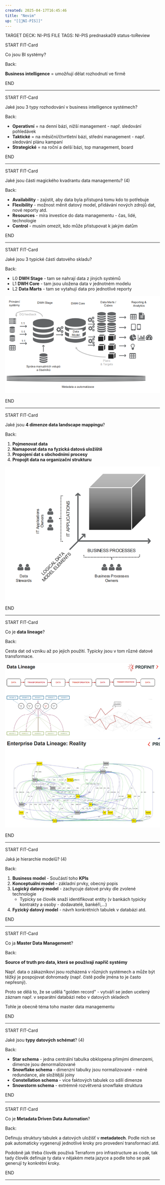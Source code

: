 ```yaml
---
created: 2025-04-17T16:45:46
title: "Nevim"
up: "[[📖NI-PIS]]"
---
```


TARGET DECK: NI-PIS
FILE TAGS: NI-PIS prednaska09 status-toReview


START
FIT-Card

Co jsou BI systémy?

Back:

**Business intelligence** = umožňují dělat rozhodnutí ve firmě
<!--ID: 1748444828752-->
END

---


START
FIT-Card

Jaké jsou 3 typy rozhodování v business intelligence systémech?

Back:

- **Operativní** = na denní bázi, nižší management - např. sledování pohledávek
- **Taktické** = na měsíční/čtvrtletní bázi, střední management - např. sledování plánu kampaní
- **Strategické** = na roční a delší bázi, top management, board
<!--ID: 1748444828766-->
END

---


START
FIT-Card

Jaké jsou části magického kvadrantu data managementu? (4)

Back:

- **Availability** - zajistit, aby data byla přístupná tomu kdo to potřebuje
- **Flexibility** - možnost měnit datový model, přidávání nových zdrojů dat, nové reporty atd.
- **Resources** - míra investice do data managementu - čas, lidé, technologie
- **Control** - musím omezit, kdo může přistupovat k jakým datům
<!--ID: 1746599651717-->
END

---


START
FIT-Card

Jaké jsou 3 typické části datového skladu?

Back:

- L0 **DWH Stage** - tam se nahrají data z jíných systémů
- L1 **DWH Core** - tam jsou uložena data v jednotném modelu
- L2 **Data Marts** - tam se vytahují data pro jednotlivé reporty

<!-- ImageStart -->
![](../../Assets/Pasted%20image%2020250528164952.png)
<!-- ImageEnd -->
<!--ID: 1748444828768-->
END

---


START
FIT-Card

Jaké jsou **4 dimenze data landscape mappingu**?

Back:

1. **Pojmenovat data**
2. **Namapovat data na fyzická datová uložiště**
3. **Propojení dat s obchodními procesy**
4. **Propojit data na organizační strukturu**

<!-- ImageStart -->
![](../../Assets/Pasted%20image%2020250528165043.png)
<!-- ImageEnd -->
<!--ID: 1746599651724-->
END

---


START
FIT-Card

Co je **data lineage**?

Back:

Cesta dat od vzniku až po jejich použití. Typicky jsou v tom různé datové transformace.

<!-- DetailInfoStart -->
![](../../Assets/Pasted%20image%2020250528165155.png)
![](../../Assets/Pasted%20image%2020250528165159.png)
<!-- DetailInfoEnd -->
<!--ID: 1746599651734-->
END

---


START
FIT-Card

Jaká je hierarchie modelů? (4)

Back:

1. **Business model** - Součástí toho **KPIs**
2. **Konceptuální model** - základní prvky, obecný popis
3. **Logický datový model** - zachycuje datové prvky dle zvolené technologie
	- Typicky se člověk snaží identifikovat entity (v bankách typicky kontrakty a osoby - dodavatelé, bankéři,...)
4. **Fyzický datový model** - návrh konkrétních tabulek v databázi atd. 
<!--ID: 1746599651741-->
END

---


START
FIT-Card

Co ja **Master Data Management**?

Back:

**Source of truth pro data, která se používají napříč systémy**

Např. data o zákazníkovi jsou rozházená v různých systémech a může být těžký je pospojovat dohromady (např. čistě podle jména to je často nepřesný).

Proto se dělá to, že se udělá "golden record" - vytváří se jeden ucelený záznam např. v separátní databázi nebo v datových skladech

Tohle je obecně téma toho master data managementu
<!--ID: 1746599651750-->
END

---


START
FIT-Card

Jaké jsou **typy datových schémat**? (4)

Back:

- **Star schema** - jedna centrální tabulka obklopena přímými dimenzemi, dimenze jsou denormalizované
- **Snowflake schema** - dimenzní tabulky jsou normalizované - méně redundance, ale složitější joiny
- **Constellation schema** - více faktových tabulek co sdílí dimenze
- **Snowstorm schema** - extrémně rozvětvená snowflake struktura
<!--ID: 1748444828771-->
END

---


START
FIT-Card

Co je **Metadata Driven Data Automation**?

Back:

Definuju struktury tabulek a datových uložišť v **metadatech**. Podle nich se pak automaticky vygenerují jednotlivé kroky pro provedení transformací atd.

Podobně jak třeba člověk používá Terraform pro infrastructure as code, tak tady člověk definuje ty data v nějakém meta jazyce a podle toho se pak generují ty konkrétní kroky.
<!--ID: 1748444828774-->
END

---
